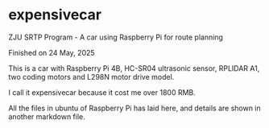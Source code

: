 # expensivecar
ZJU SRTP Program - A car using Raspberry Pi for route planning

Finished on 24 May, 2025

This is a car with Raspberry Pi 4B, HC-SR04 ultrasonic sensor, RPLIDAR A1, two coding motors and L298N motor drive model.

I call it expensivecar because it cost me over 1800 RMB.

All the files in ubuntu of Raspberry Pi has laid here, and details are shown in another markdown file.

